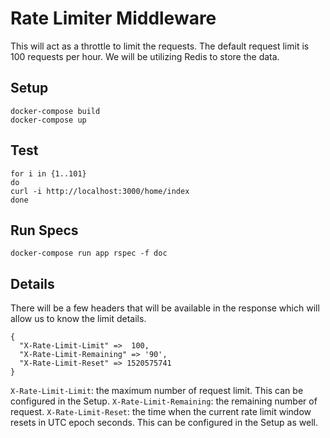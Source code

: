 # Rate Limiter Middleware
This will act as a throttle to limit the requests. The default request limit is 100 requests per hour.
We will be utilizing Redis to store the data.

## Setup
```
docker-compose build
docker-compose up
```

## Test
```
for i in {1..101}
do
curl -i http://localhost:3000/home/index
done
```

## Run Specs
```
docker-compose run app rspec -f doc
```

## Details
There will be a few headers that will be available in the response which will allow us to know the limit details.
```
{
  "X-Rate-Limit-Limit" =>  100,
  "X-Rate-Limit-Remaining" => '90',
  "X-Rate-Limit-Reset" => 1520575741
}
```

`X-Rate-Limit-Limit`: the maximum number of request limit. This can be configured in the Setup.
`X-Rate-Limit-Remaining`: the remaining number of request.
`X-Rate-Limit-Reset`: the time when the current rate limit window resets in UTC epoch seconds. This can be configured in the Setup as well.
